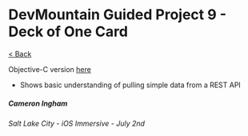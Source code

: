 # DevMountain Guided Project 9 - Deck of One Card

[< Back](https://github.com/Camji55/DevMtn-iOS20/)

Objective-C version [here](https://github.com/Camji55/Card-C-iOS)

- Shows basic understanding of pulling simple data from a REST API

##### Cameron Ingham
###### Salt Lake City - iOS Immersive - July 2nd



